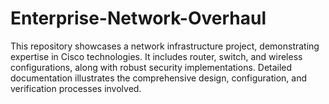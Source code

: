 # Enterprise-Network-Overhaul
This repository showcases a network infrastructure project, demonstrating expertise in Cisco technologies. It includes router, switch, and wireless configurations, along with robust security implementations. Detailed documentation illustrates the comprehensive design, configuration, and verification processes involved.

